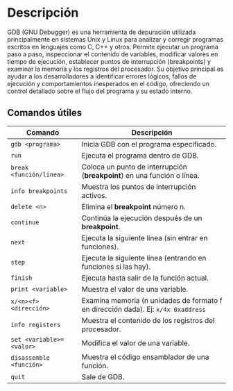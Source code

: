 # Descripción
GDB (GNU Debugger) es una herramienta de depuración utilizada principalmente en sistemas Unix y Linux para analizar y corregir programas escritos en lenguajes como C, C++ y otros. Permite ejecutar un programa paso a paso, inspeccionar el contenido de variables, modificar valores en tiempo de ejecución, establecer puntos de interrupción (breakpoints) y examinar la memoria y los registros del procesador. Su objetivo principal es ayudar a los desarrolladores a identificar errores lógicos, fallos de ejecución y comportamientos inesperados en el código, ofreciendo un control detallado sobre el flujo del programa y su estado interno.

## Comandos útiles

| **Comando**                          | **Descripción**                                                                 |
|--------------------------------------|---------------------------------------------------------------------------------|
| `gdb <programa>`                     | Inicia GDB con el programa especificado.                                       |
| `run`                                | Ejecuta el programa dentro de GDB.                                             |
| `break <función/línea>`              | Coloca un punto de interrupción (**breakpoint**) en una función o línea.       |
| `info breakpoints`                   | Muestra los puntos de interrupción activos.                                    |
| `delete <n>`                         | Elimina el **breakpoint** número n.                                            |
| `continue`                           | Continúa la ejecución después de un **breakpoint**.                            |
| `next`                               | Ejecuta la siguiente línea (sin entrar en funciones).                          |
| `step`                               | Ejecuta la siguiente línea (entrando en funciones si las hay).                 |
| `finish`                             | Ejecuta hasta salir de la función actual.                                      |
| `print <variable>`                   | Muestra el valor de una variable.                                              |
| `x/<n><f> <dirección>`               | Examina memoria (n unidades de formato f en dirección dada). Ej: `x/4x 0xaddress` |
| `info registers`                     | Muestra el contenido de los registros del procesador.                          |
| `set <variable>=<valor>`             | Modifica el valor de una variable.                                             |
| `disassemble <función>`              | Muestra el código ensamblador de una función.                                  |
| `quit`                               | Sale de GDB.                                                                   |
